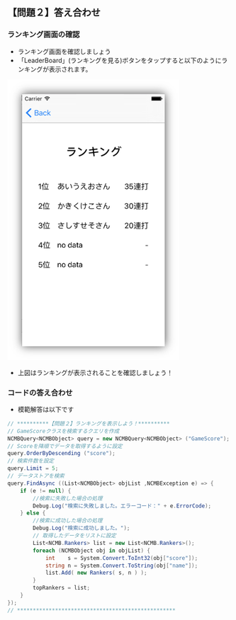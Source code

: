 ## 【問題２】答え合わせ

### ランキング画面の確認

* ランキング画面を確認しましょう
 * 「LeaderBoard」(ランキングを見る)ボタンをタップすると以下のようにランキングが表示されます。

![ans2-1](/readme-img/ans2-1.png)

* 上図はランキングが表示されることを確認しましょう！

### コードの答え合わせ

* 模範解答は以下です

```csharp
// **********【問題２】ランキングを表示しよう！**********
// GameScoreクラスを検索するクエリを作成
NCMBQuery<NCMBObject> query = new NCMBQuery<NCMBObject> ("GameScore");
// Scoreを降順でデータを取得するように設定
query.OrderByDescending ("score");
// 検索件数を設定
query.Limit = 5;
// データストアを検索
query.FindAsync ((List<NCMBObject> objList ,NCMBException e) => {
	if (e != null) {
		//検索に失敗した場合の処理
		Debug.Log("検索に失敗しました。エラーコード：" + e.ErrorCode);
	} else {
		//検索に成功した場合の処理
		Debug.Log("検索に成功しました。");
		// 取得したデータをリストに設定
		List<NCMB.Rankers> list = new List<NCMB.Rankers>();
		foreach (NCMBObject obj in objList) {
			int    s = System.Convert.ToInt32(obj["score"]);
			string n = System.Convert.ToString(obj["name"]);
			list.Add( new Rankers( s, n ) );
		}
		topRankers = list;
	}
});
// **************************************************
```
